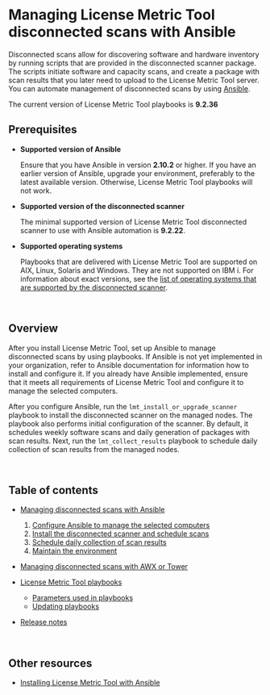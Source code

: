 # Managing License Metric Tool disconnected scans with Ansible

Disconnected scans allow for discovering software and hardware inventory by running scripts that are provided in the disconnected scanner package. The scripts initiate software and capacity scans, and create a package with scan results that you later need to upload to the License Metric Tool server. You can automate management of disconnected scans by using [Ansible](https://docs.ansible.com/ansible/latest/index.html#about-ansible).

The current version of License Metric Tool playbooks is **9.2.36**


## Prerequisites

- **Supported version of Ansible**

    Ensure that you have Ansible in version **2.10.2** or higher. If you have an earlier version of Ansible, upgrade your environment, preferably to the latest available version. Otherwise, License Metric Tool playbooks will not work.

- **Supported version of the disconnected scanner**

    The minimal supported version of License Metric Tool disconnected scanner to use with Ansible automation is **9.2.22**.

- **Supported operating systems**

    Playbooks that are delivered with License Metric Tool are supported on AIX, Linux, Solaris and Windows. They are not supported on IBM i. For information about exact versions, see the [list of operating systems that are supported by the disconnected scanner](https://www.ibm.com/support/pages/node/561443). 


<br>

## Overview

After you install License Metric Tool, set up Ansible to manage disconnected scans by using playbooks. If Ansible is not yet implemented in your organization, refer to Ansible documentation for information how to install and configure it. If you already have Ansible implemented, ensure that it meets all requirements of License Metric Tool and configure it to manage the selected computers. 

After you configure Ansible, run the `lmt_install_or_upgrade_scanner` playbook to install the disconnected scanner on the managed nodes. The playbook also performs initial configuration of the scanner. By default, it schedules weekly software scans and daily generation of packages with scan results. Next, run the `lmt_collect_results` playbook to schedule daily collection of scan results from the managed nodes. 

<br>

## Table of contents


- [Managing disconnected scans with Ansible](docs/doc_automating_with_ansible.md)
    1. [Configure Ansible to manage the selected computers](docs/doc_configure_ansible.md)
    2. [Install the disconnected scanner and schedule scans](docs/doc_install_scanner.md)
    3. [Schedule daily collection of scan results](docs/doc_schedule_collection.md)
    4. [Maintain the environment](docs/doc_maintain_environment.md)

- [Managing disconnected scans with AWX or Tower](docs/doc_automating_with_awx_tower.md)
- [License Metric Tool playbooks](docs/doc_playbooks_list.md)
    - [Parameters used in playbooks](docs/doc_lmt_parameters.md)
    - [Updating playbooks](docs/doc_updating_lmt_playbooks.md)
- [Release notes](docs/release_notes.md)    

<br>

## Other resources
- [Installing License Metric Tool with Ansible](https://www.ibm.com/docs/en/license-metric-tool?topic=installing-disconnected-scanners-ansible-lite) 
